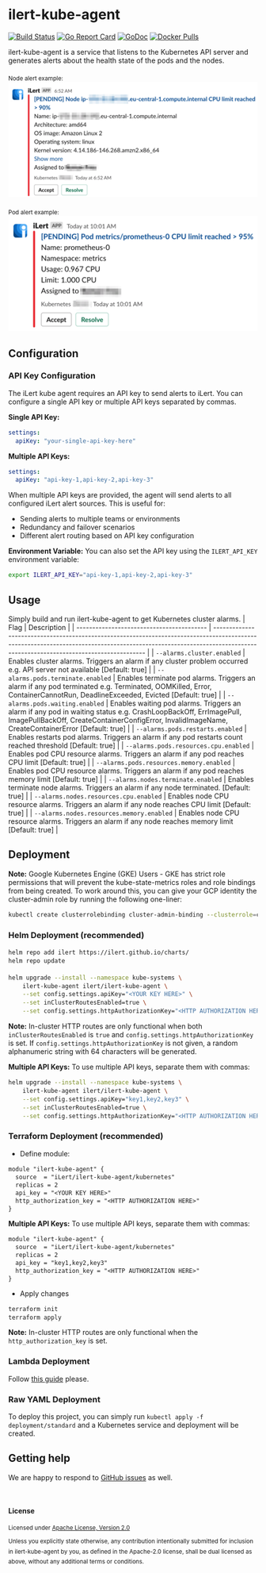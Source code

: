 # ilert-kube-agent

[![Build Status](https://github.com/iLert/ilert-kube-agent/workflows/docker-release/badge.svg)](https://github.com/iLert/ilert-kube-agent/actions)
[![Go Report Card](https://goreportcard.com/badge/github.com/iLert/ilert-kube-agent)](https://goreportcard.com/report/github.com/iLert/ilert-kube-agent) [![GoDoc](https://godoc.org/github.com/iLert/ilert-kube-agent?status.svg)](https://godoc.org/github.com/iLert/ilert-kube-agent)
[![Docker Pulls](https://img.shields.io/docker/pulls/ilert/ilert-kube-agent.svg?maxAge=604800)](https://hub.docker.com/r/ilert/ilert-kube-agent)

ilert-kube-agent is a service that listens to the Kubernetes API
server and generates alerts about the health state of the pods and the nodes.

<sub>Node alert example:</sup>
![Node alert example](img/slack_node_cpu_alert.png)

<sub>Pod alert example:</sup>
![Pod alert example](img/slack_pod_cpu_alert.png)

## Configuration

### API Key Configuration

The iLert kube agent requires an API key to send alerts to iLert. You can configure a single API key or multiple API keys separated by commas.

**Single API Key:**
```yaml
settings:
  apiKey: "your-single-api-key-here"
```

**Multiple API Keys:**
```yaml
settings:
  apiKey: "api-key-1,api-key-2,api-key-3"
```

When multiple API keys are provided, the agent will send alerts to all configured iLert alert sources. This is useful for:
- Sending alerts to multiple teams or environments
- Redundancy and failover scenarios
- Different alert routing based on API key configuration

**Environment Variable:**
You can also set the API key using the `ILERT_API_KEY` environment variable:
```bash
export ILERT_API_KEY="api-key-1,api-key-2,api-key-3"
```

## Usage

Simply build and run ilert-kube-agent to get Kubernetes cluster alarms.
| Flag | Description |
| ----------------------------------------- | -------------------------------------------------------------------------------------------------------------------------------------------------------------------------------------------------------------------- |
| `--alarms.cluster.enabled` | Enables cluster alarms. Triggers an alarm if any cluster problem occurred e.g. API server not available [Default: true] |
| `--alarms.pods.terminate.enabled` | Enables terminate pod alarms. Triggers an alarm if any pod terminated e.g. Terminated, OOMKilled, Error, ContainerCannotRun, DeadlineExceeded, Evicted [Default: true] |
| `--alarms.pods.waiting.enabled` | Enables waiting pod alarms. Triggers an alarm if any pod in waiting status e.g. CrashLoopBackOff, ErrImagePull, ImagePullBackOff, CreateContainerConfigError, InvalidImageName, CreateContainerError [Default: true] |
| `--alarms.pods.restarts.enabled` | Enables restarts pod alarms. Triggers an alarm if any pod restarts count reached threshold [Default: true] |
| `--alarms.pods.resources.cpu.enabled` | Enables pod CPU resource alarms. Triggers an alarm if any pod reaches CPU limit [Default: true] |
| `--alarms.pods.resources.memory.enabled` | Enables pod CPU resource alarms. Triggers an alarm if any pod reaches memory limit [Default: true] |
| `--alarms.nodes.terminate.enabled` | Enables terminate node alarms. Triggers an alarm if any node terminated. [Default: true] |
| `--alarms.nodes.resources.cpu.enabled` | Enables node CPU resource alarms. Triggers an alarm if any node reaches CPU limit [Default: true] |
| `--alarms.nodes.resources.memory.enabled` | Enables node CPU resource alarms. Triggers an alarm if any node reaches memory limit [Default: true] |

## Deployment

**Note:** Google Kubernetes Engine (GKE) Users - GKE has strict role permissions that will prevent the kube-state-metrics roles and role bindings from being created. To work around this, you can give your GCP identity the cluster-admin role by running the following one-liner:

```sh
kubectl create clusterrolebinding cluster-admin-binding --clusterrole=cluster-admin --user=$(gcloud info --format='value(config.account)')
```

### Helm Deployment (recommended)

```sh
helm repo add ilert https://ilert.github.io/charts/
helm repo update

helm upgrade --install --namespace kube-systems \
    ilert-kube-agent ilert/ilert-kube-agent \
    --set config.settings.apiKey="<YOUR KEY HERE>" \
    --set inClusterRoutesEnabled=true \
    --set config.settings.httpAuthorizationKey="<HTTP AUTHORIZATION HERE>"
```

**Note:** In-cluster HTTP routes are only functional when both `inClusterRoutesEnabled` is `true` and `config.settings.httpAuthorizationKey` is set. If `config.settings.httpAuthorizationKey` is not given, a random alphanumeric string with 64 characters will be generated.

**Multiple API Keys:** To use multiple API keys, separate them with commas:
```sh
helm upgrade --install --namespace kube-systems \
    ilert-kube-agent ilert/ilert-kube-agent \
    --set config.settings.apiKey="key1,key2,key3" \
    --set inClusterRoutesEnabled=true \
    --set config.settings.httpAuthorizationKey="<HTTP AUTHORIZATION HERE>"
```

### Terraform Deployment (recommended)

- Define module:

```hcl
module "ilert-kube-agent" {
  source  = "iLert/ilert-kube-agent/kubernetes"
  replicas = 2
  api_key = "<YOUR KEY HERE>"
  http_authorization_key = "<HTTP AUTHORIZATION HERE>"
}
```

**Multiple API Keys:** To use multiple API keys, separate them with commas:
```hcl
module "ilert-kube-agent" {
  source  = "iLert/ilert-kube-agent/kubernetes"
  replicas = 2
  api_key = "key1,key2,key3"
  http_authorization_key = "<HTTP AUTHORIZATION HERE>"
}
```

- Apply changes

```sh
terraform init
terraform apply
```

**Note:** In-cluster HTTP routes are only functional when the `http_authorization_key` is set.


### Lambda Deployment

Follow [this guide](deployment/lambda/README.md) please.

### Raw YAML Deployment

To deploy this project, you can simply run `kubectl apply -f deployment/standard` and a
Kubernetes service and deployment will be created.

## Getting help

We are happy to respond to [GitHub issues][issues] as well.

[issues]: https://github.com/iLert/ilert-kube-agent/issues/new

<br>

#### License

<sup>
Licensed under <a href="LICENSE">Apache License, Version
2.0</a>
</sup>

<br>

<sub>
Unless you explicitly state otherwise, any contribution intentionally submitted for inclusion in ilert-kube-agent by you, as defined in the Apache-2.0 license, shall be dual licensed as above, without any additional terms or conditions.
</sub>
